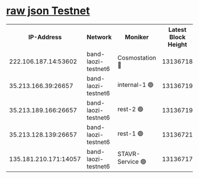 
[raw json Testnet](https://rpc-check.bandt.stavr.tech/bandt/rpcbandt_result.json)
=

<table><tr><th>IP-Address</th><th>Network</th><th>Moniker</th><th>Latest Block Height</th><th>Earliest Block Height</th><th>Catching Up</th><th>Voting Power</th><th>Scan Time</th></tr><tr><td>222.106.187.14:53602</td><td>band-laozi-testnet6</td><td>Cosmostation 🔴</td><td>13136718</td><td>9380001</td><td>False</td><td>2203223</td><td>2023-11-21T22:34:34.499443838UTC</td></tr><tr><td>35.213.166.39:26657</td><td>band-laozi-testnet6</td><td>internal-1 🟢</td><td>13136719</td><td>13036719</td><td>False</td><td>0</td><td>2023-11-21T22:34:37.715522534UTC</td></tr><tr><td>35.213.189.166:26657</td><td>band-laozi-testnet6</td><td>rest-2 🟢</td><td>13136719</td><td>13036719</td><td>False</td><td>0</td><td>2023-11-21T22:34:38.913062573UTC</td></tr><tr><td>35.213.128.139:26657</td><td>band-laozi-testnet6</td><td>rest-1 🟢</td><td>13136721</td><td>13036721</td><td>False</td><td>0</td><td>2023-11-21T22:34:42.121593546UTC</td></tr><tr><td>135.181.210.171:14057</td><td>band-laozi-testnet6</td><td>STAVR-Service 🟢</td><td>13136717</td><td>13135001</td><td>False</td><td>0</td><td>2023-11-21T22:34:33.288883479UTC</td></tr></table>
